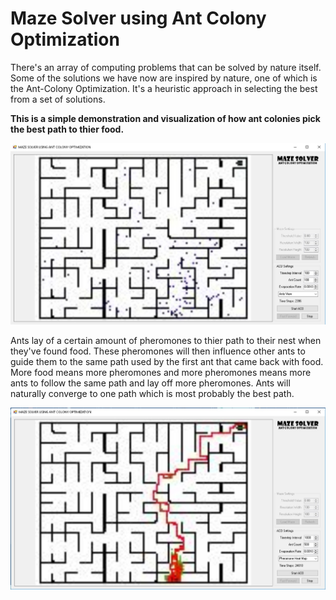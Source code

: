 # Maze Solver using Ant Colony Optimization
There's an array of computing problems that can be solved by nature itself. Some of the solutions we have now are inspired by nature, one of which is the Ant-Colony Optimization. It's a heuristic approach in selecting the best from a set of solutions.

**This is a simple demonstration and visualization of how ant colonies pick the best path to thier food.**

![Ants finding thier way to thier food randomly](pic2.jpg)

Ants lay of a certain amount of pheromones to thier path to their nest when they've found food. These pheromones will then influence other ants to guide them to the same path used by the first ant that came back with food. More food means more pheromones and more pheromones means more ants to follow the same path and lay off more pheromones. Ants will naturally converge to one path which is most probably the best path.

![This is a pheromone heatmap showing how influencial a path is](pic1.jpg)
